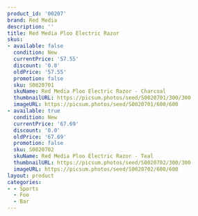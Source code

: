 ```yaml
---
product_id: '00207'
brand: Red Media
description: ''
title: Red Media Ploo Electric Razor
skus:
- available: false
  condition: New
  currentPrice: '57.55'
  discount: '0.0'
  oldPrice: '57.55'
  promotion: false
  sku: S0020701
  skuName: Red Media Ploo Electric Razor - Charcoal
  thumbnailURL: https://picsum.photos/seed/S0020701/300/300
  imageURL: https://picsum.photos/seed/S0020701/600/600
- available: true
  condition: New
  currentPrice: '67.69'
  discount: '0.0'
  oldPrice: '67.69'
  promotion: false
  sku: S0020702
  skuName: Red Media Ploo Electric Razor - Teal
  thumbnailURL: https://picsum.photos/seed/S0020702/300/300
  imageURL: https://picsum.photos/seed/S0020702/600/600
layout: product
categories:
- - Sports
  - Foo
  - Bar
---
```

